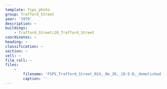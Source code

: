 ```yaml
---
template: fsps_photo
group: Trafford_Street
year: '1979'
description: ~
buildings:
    - Trafford_Street/20_Trafford_Street
coordinates: ~
heading: ~
classification: ~
section: ~
cell: ~
film_roll: ~
files:
    -
        filename: 'FSPS_Trafford_Street_024,_No_20,_18-5-D,_demolished,_1979.png'
        caption: ''
---
```

